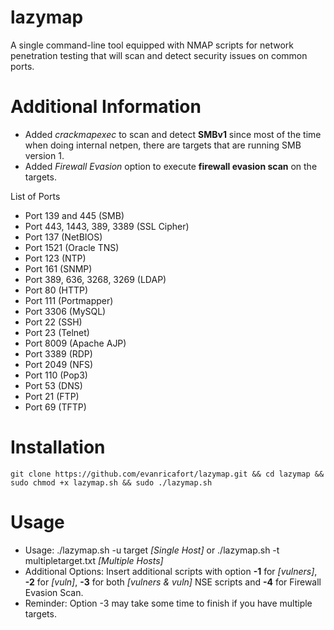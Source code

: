 # lazymap

A single command-line tool equipped with NMAP scripts for network penetration testing that will scan and detect security issues on common ports.

# Additional Information

* Added _crackmapexec_ to scan and detect **SMBv1** since most of the time when doing internal netpen, there are targets that are running SMB version 1.
* Added _Firewall Evasion_ option to execute **firewall evasion scan** on the targets.

List of Ports
- Port 139 and 445 (SMB)
- Port 443, 1443, 389, 3389 (SSL Cipher)
- Port 137 (NetBIOS)
- Port 1521 (Oracle TNS)
- Port 123 (NTP)
- Port 161 (SNMP)
- Port 389, 636, 3268, 3269 (LDAP)
- Port 80 (HTTP)
- Port 111 (Portmapper)
- Port 3306 (MySQL)
- Port 22 (SSH)
- Port 23 (Telnet)
- Port 8009 (Apache AJP)
- Port 3389 (RDP)
- Port 2049 (NFS)
- Port 110 (Pop3)
- Port 53 (DNS)
- Port 21 (FTP)
- Port 69 (TFTP)
  
# Installation

```
git clone https://github.com/evanricafort/lazymap.git && cd lazymap && sudo chmod +x lazymap.sh && sudo ./lazymap.sh
```

# Usage

- Usage: ./lazymap.sh -u target _[Single Host]_ or ./lazymap.sh -t multipletarget.txt _[Multiple Hosts]_
- Additional Options: Insert additional scripts with option **-1** for _[vulners]_, **-2** for _[vuln]_, **-3** for both _[vulners & vuln]_ NSE scripts and **-4** for Firewall Evasion Scan.
- Reminder: Option -3 may take some time to finish if you have multiple targets.

